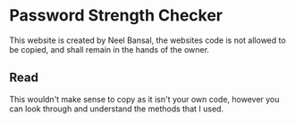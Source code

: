 # Password Strength Checker

This website is created by Neel Bansal, the websites code is not allowed to be copied, and shall remain in the hands of the owner.

## Read

This wouldn't make sense to copy as it isn't your own code, however you can look through and understand the methods that I used.
